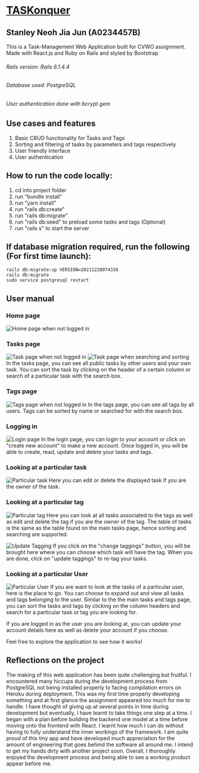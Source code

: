 # [TASKonquer](https://taskonquer-app.herokuapp.com/)

## Stanley Neoh Jia Jun (A0234457B)
This is a Task-Management Web Application built for CVWO assignment.
Made with React.js and Ruby on Rails and styled by Bootstrap
###### Rails version: Rails 6.1.4.4
###### Database used: PostgreSQL
###### User authentication done with bcrypt gem

## Use cases and features
1. Basic CRUD functionality for Tasks and Tags
2. Sorting and filtering of tasks by parameters and tags respectively
3. User friendly interface
4. User authentication

## How to run the code locally:
1) cd into project folder
2) run "bundle install"
3) run "yarn install"
4) run "rails db:create"
5) run "rails db:migrate"
6) run "rails db:seed" to preload some tasks and tags (Optional)
7) run "rails s" to start the server

## If database migration required, run the following (For first time launch):
```
rails db:migrate:up VERSION=20211228074338
rails db:migrate
sudo service postgresql restart
```

## User manual
### Home page
![Home page when not logged in](https://res.cloudinary.com/deb0xrj56/image/upload/v1642678323/CVWO%20assets/README%20Pics/Home_notLoggedIn_otynsj.png)

### Tasks page
![Task page when not logged in](https://res.cloudinary.com/deb0xrj56/image/upload/v1642679126/CVWO%20assets/README%20Pics/Tasks_notLoggedIn_eqpki3.png)
![Task page when searching and sorting](https://res.cloudinary.com/deb0xrj56/image/upload/v1642679431/CVWO%20assets/README%20Pics/Tasks_searchingAndSorting_ee7jxm.png)
In the tasks page, you can see all public tasks by other users and your own task. You can sort the task by clicking on the header of a certain column or search of a particular task with the search box.

### Tags page
![Tags page when not logged in](https://res.cloudinary.com/deb0xrj56/image/upload/v1642679653/CVWO%20assets/README%20Pics/Tags_notLoggedIn_ahbt1d.png)
In the tags page, you can see all tags by all users. Tags can be sorted by name or searched for with the search box.

### Logging in
![Login page](https://res.cloudinary.com/deb0xrj56/image/upload/v1642680028/CVWO%20assets/README%20Pics/Login_loggingin_uuawxs.png)
In the login page, you can login to your account or click on "create new account" to make a new account. Once logged in, you will be able to create, read, update and delete your tasks and tags.

### Looking at a particular task
![Particular task](https://res.cloudinary.com/deb0xrj56/image/upload/v1642680377/CVWO%20assets/README%20Pics/Task_main_w09kfk.png)
Here you can edit or delete the displayed task if you are the owner of the task.

### Looking at a particular tag
![Particular tag](https://res.cloudinary.com/deb0xrj56/image/upload/v1642680607/CVWO%20assets/README%20Pics/Tag_main_icxkih.png)
Here you can look at all tasks associated to the tags as well as edit and delete the tag if you are the owner of the tag. The table of tasks is the same as the table found on the main tasks page, hence sorting and searching are supported.

![Update Tagging](https://res.cloudinary.com/deb0xrj56/image/upload/v1642680716/CVWO%20assets/README%20Pics/Tag_updateTagging_fig9rp.png)
If you click on the "change taggings" button, you will be brought here where you can choose which task will have the tag. When you are done, click on "update taggings" to re-tag your tasks.

### Looking at a particular User
![Particular User](https://res.cloudinary.com/deb0xrj56/image/upload/v1642681041/CVWO%20assets/README%20Pics/User_main_mbmavd.png)
If you are want to look at the tasks of a particular user, here is the place to go. You can choose to expand out and view all tasks and tags belonging to the user. Similar to the the main tasks and tags page, you can sort the tasks and tags by clicking on the column headers and search for a particular task or tag you are looking for.

If you are logged in as the user you are looking at, you can update your account details here as well as delete your account if you choose.

Feel free to explore the application to see how it works!

## Reflections on the project
The making of this web application has been quite challenging but fruitful. I encountered many hiccups during the development process from PostgreSQL not being installed properly to facing compilation errors on Heroku during deployment. This was my first time properly developing something and at first glance the assignment appeared too much for me to handle. I have thought of giving up at several points in time during development but eventually, I have learnt to take things one step at a time. I began with a plan before building the backend one model at a time before moving onto the frontend with React. I learnt how much I can do without having to fully understand the inner workings of the framework. I am quite proud of this tiny app and have developed much appreciation for the amount of engineering that goes behind the software all around me. I intend to get my hands dirty with another project soon. Overall, I thoroughly enjoyed the development process and being able to see a working product appear before me.
